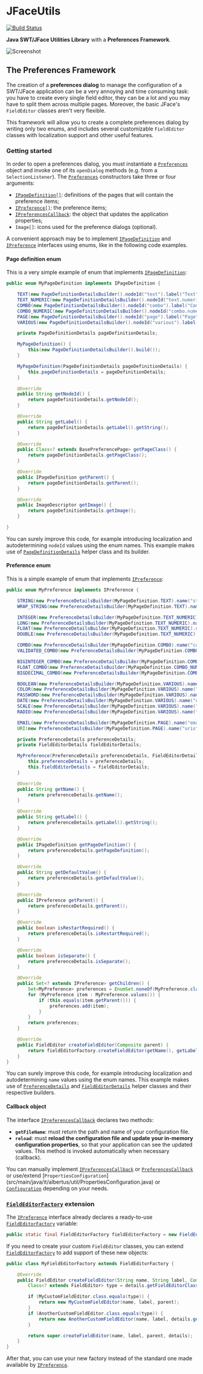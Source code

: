 JFaceUtils
==========

[![Build Status](https://travis-ci.org/Albertus82/JFaceUtils.svg?branch=master)](https://travis-ci.org/Albertus82/JFaceUtils)

**Java SWT/JFace Utilities Library** with a **Preferences Framework**.

![Screenshot](https://cloud.githubusercontent.com/assets/8672431/18028808/b4825704-6c87-11e6-96db-79f1fc46f931.png)

## The Preferences Framework

The creation of a **preferences dialog** to manage the configuration of a SWT/JFace application can be a very annoying and time consuming task: you have to create every single field editor, they can be a lot and you may have to split them across multiple pages. Moreover, the basic JFace's `FieldEditor` classes aren't very flexible.

This framework will allow you to create a complete preferences dialog by writing only two enums, and includes several customizable `FieldEditor` classes with localization support and other useful features.

### Getting started

In order to open a preferences dialog, you must instantiate a [`Preferences`](src/main/java/it/albertus/jface/preference/Preferences.java) object and invoke one of its `openDialog` methods (e.g. from a `SelectionListener`). The [`Preferences`](src/main/java/it/albertus/jface/preference/Preferences.java) constructors take three or four arguments:
* [`IPageDefinition[]`](src/main/java/it/albertus/jface/preference/page/IPageDefinition.java): definitions of the pages that will contain the preference items;
* [`IPreference[]`](src/main/java/it/albertus/jface/preference/IPreference.java): the preference items;
* [`IPreferencesCallback`](src/main/java/it/albertus/jface/preference/IPreferencesCallback.java): the object that updates the application properties;
* `Image[]`: icons used for the preference dialogs (optional).

A convenient approach may be to implement [`IPageDefinition`](src/main/java/it/albertus/jface/preference/page/IPageDefinition.java) and [`IPreference`](src/main/java/it/albertus/jface/preference/IPreference.java) interfaces using enums, like in the following code examples.

#### Page definition enum

This is a very simple example of enum that implements [`IPageDefinition`](src/main/java/it/albertus/jface/preference/page/IPageDefinition.java):

```java
public enum MyPageDefinition implements IPageDefinition {

	TEXT(new PageDefinitionDetailsBuilder().nodeId("text").label("Text").build()),
	TEXT_NUMERIC(new PageDefinitionDetailsBuilder().nodeId("text.numeric").parent(TEXT).label("Numeric").build()),
	COMBO(new PageDefinitionDetailsBuilder().nodeId("combo").label("Combo").build()),
	COMBO_NUMERIC(new PageDefinitionDetailsBuilder().nodeId("combo.numeric").parent(COMBO).label("Numeric").build()),
	PAGE(new PageDefinitionDetailsBuilder().nodeId("page").label("Page").build()),
	VARIOUS(new PageDefinitionDetailsBuilder().nodeId("various").label("Various").build());

	private PageDefinitionDetails pageDefinitionDetails;

	MyPageDefinition() {
		this(new PageDefinitionDetailsBuilder().build());
	}

	MyPageDefinition(PageDefinitionDetails pageDefinitionDetails) {
		this.pageDefinitionDetails = pageDefinitionDetails;
	}

	@Override
	public String getNodeId() {
		return pageDefinitionDetails.getNodeId();
	}

	@Override
	public String getLabel() {
		return pageDefinitionDetails.getLabel().getString();
	}

	@Override
	public Class<? extends BasePreferencePage> getPageClass() {
		return pageDefinitionDetails.getPageClass();
	}

	@Override
	public IPageDefinition getParent() {
		return pageDefinitionDetails.getParent();
	}

	@Override
	public ImageDescriptor getImage() {
		return pageDefinitionDetails.getImage();
	}

}
```

You can surely improve this code, for example introducing localization and autodetermining `nodeId` values using the enum names. This example makes use of [`PageDefinitionDetails`](src/main/java/it/albertus/jface/preference/page/PageDefinitionDetails.java) helper class and its builder.

#### Preference enum

This is a simple example of enum that implements [`IPreference`](src/main/java/it/albertus/jface/preference/IPreference.java):

```java
public enum MyPreference implements IPreference {

	STRING(new PreferenceDetailsBuilder(MyPageDefinition.TEXT).name("string").label("String").defaultValue("Hello World!").build(), new FieldEditorDetailsBuilder(DefaultStringFieldEditor.class).build()),
	WRAP_STRING(new PreferenceDetailsBuilder(MyPageDefinition.TEXT).name("wrapString").label("Wrap String").defaultValue("Long text here.").build(), new FieldEditorDetailsBuilder(WrapStringFieldEditor.class).build()),

	INTEGER(new PreferenceDetailsBuilder(MyPageDefinition.TEXT_NUMERIC).name("integer").label("Integer").defaultValue(12345).build(), new FieldEditorDetailsBuilder(EnhancedIntegerFieldEditor.class).emptyStringAllowed(true).numberMinimum(-67890).build()),
	LONG(new PreferenceDetailsBuilder(MyPageDefinition.TEXT_NUMERIC).name("long").label("Long").defaultValue(135791357913579L).build(), new FieldEditorDetailsBuilder(LongFieldEditor.class).emptyStringAllowed(true).numberMaximum(1000000000000000000L).build()),
	FLOAT(new PreferenceDetailsBuilder(MyPageDefinition.TEXT_NUMERIC).separate().name("float").label("Float").defaultValue(123.456f).build(), new FieldEditorDetailsBuilder(FloatFieldEditor.class).emptyStringAllowed(true).build()),
	DOUBLE(new PreferenceDetailsBuilder(MyPageDefinition.TEXT_NUMERIC).name("double").label("Double").defaultValue(24680.13579).build(), new FieldEditorDetailsBuilder(DoubleFieldEditor.class).emptyStringAllowed(true).build()),

	COMBO(new PreferenceDetailsBuilder(MyPageDefinition.COMBO).name("combo").label("Combo").defaultValue("value 1").build(), new FieldEditorDetailsBuilder(DefaultComboFieldEditor.class).labelsAndValues(new StaticLabelsAndValues("Label 1", "value 1").put("Label 2", "value 2")).build()),
	VALIDATED_COMBO(new PreferenceDetailsBuilder(MyPageDefinition.COMBO).name("validatedCombo").label("Validated Combo").defaultValue("value 5").build(), new FieldEditorDetailsBuilder(ValidatedComboFieldEditor.class).labelsAndValues(new StaticLabelsAndValues("Label 5", "value 5")).emptyStringAllowed(false).build()),

	BIGINTEGER_COMBO(new PreferenceDetailsBuilder(MyPageDefinition.COMBO_NUMERIC).name("bigIntegerCombo").label("BigInteger Combo").defaultValue(-246802468024680L).build(), new FieldEditorDetailsBuilder(BigIntegerComboFieldEditor.class).labelsAndValues(new StaticLabelsAndValues("bigInteger", 1)).emptyStringAllowed(false).build()),
	FLOAT_COMBO(new PreferenceDetailsBuilder(MyPageDefinition.COMBO_NUMERIC).separate().name("floatCombo").label("Float Combo").defaultValue(123.456f).build(), new FieldEditorDetailsBuilder(FloatComboFieldEditor.class).labelsAndValues(new StaticLabelsAndValues("float", 1)).emptyStringAllowed(true).numberValidRange(-10000, 20000).build()),
	BIGDECIMAL_COMBO(new PreferenceDetailsBuilder(MyPageDefinition.COMBO_NUMERIC).name("bigDecimalCombo").label("BigDecimal Combo").defaultValue(67890.12345).build(), new FieldEditorDetailsBuilder(BigDecimalComboFieldEditor.class).labelsAndValues(new StaticLabelsAndValues("BigDecimal Value", -10.5).put("invalid", 1000000)).emptyStringAllowed(false).numberValidRange(-1000, 100000).textLimit(20).build()),

	BOOLEAN(new PreferenceDetailsBuilder(MyPageDefinition.VARIOUS).name("boolean").label("Boolean").defaultValue(false).build(), new FieldEditorDetailsBuilder(DefaultBooleanFieldEditor.class).build()),
	COLOR(new PreferenceDetailsBuilder(MyPageDefinition.VARIOUS).name("color").label("Color").defaultValue("255,0,0").build(), new FieldEditorDetailsBuilder(ColorFieldEditor.class).build()),
	PASSWORD(new PreferenceDetailsBuilder(MyPageDefinition.VARIOUS).name("password").label("Password").build(), new FieldEditorDetailsBuilder(PasswordFieldEditor.class).build()),
	DATE(new PreferenceDetailsBuilder(MyPageDefinition.VARIOUS).name("date").label("Date").defaultValue("24/12/2015").build(), new FieldEditorDetailsBuilder(DateFieldEditor.class).datePattern("dd/MM/yyyy").dateFrom(new GregorianCalendar(2010, Calendar.JANUARY, 1).getTime()).style(SWT.DROP_DOWN).build()),
	SCALE(new PreferenceDetailsBuilder(MyPageDefinition.VARIOUS).name("scale").label("Scale").defaultValue(25).build(), new FieldEditorDetailsBuilder(ScaleIntegerFieldEditor.class).scaleMinimum(0).scaleMaximum(100).scalePageIncrement(5).build()),
	RADIO(new PreferenceDetailsBuilder(MyPageDefinition.VARIOUS).name("radio").label("Radio").build(), new FieldEditorDetailsBuilder(DefaultRadioGroupFieldEditor.class).labelsAndValues(new StaticLabelsAndValues("Label 6", "value 6").put("Label 7", "value 7")).radioNumColumns(2).radioUseGroup(true).build()),

	EMAIL(new PreferenceDetailsBuilder(MyPageDefinition.PAGE).name("emails").label("Emails").build(), new FieldEditorDetailsBuilder(EmailAddressesListEditor.class).build()),
	URI(new PreferenceDetailsBuilder(MyPageDefinition.PAGE).name("uris").label("URIs").build(), new FieldEditorDetailsBuilder(UriListEditor.class).build());

	private PreferenceDetails preferenceDetails;
	private FieldEditorDetails fieldEditorDetails;

	MyPreference(PreferenceDetails preferenceDetails, FieldEditorDetails fieldEditorDetails) {
		this.preferenceDetails = preferenceDetails;
		this.fieldEditorDetails = fieldEditorDetails;
	}

	@Override
	public String getName() {
		return preferenceDetails.getName();
	}

	@Override
	public String getLabel() {
		return preferenceDetails.getLabel().getString();
	}

	@Override
	public IPageDefinition getPageDefinition() {
		return preferenceDetails.getPageDefinition();
	}

	@Override
	public String getDefaultValue() {
		return preferenceDetails.getDefaultValue();
	}

	@Override
	public IPreference getParent() {
		return preferenceDetails.getParent();
	}

	@Override
	public boolean isRestartRequired() {
		return preferenceDetails.isRestartRequired();
	}

	@Override
	public boolean isSeparate() {
		return preferenceDetails.isSeparate();
	}

	@Override
	public Set<? extends IPreference> getChildren() {
		Set<MyPreference> preferences = EnumSet.noneOf(MyPreference.class);
		for (MyPreference item : MyPreference.values()) {
			if (this.equals(item.getParent())) {
				preferences.add(item);
			}
		}
		return preferences;
	}

	@Override
	public FieldEditor createFieldEditor(Composite parent) {
		return fieldEditorFactory.createFieldEditor(getName(), getLabel(), parent, fieldEditorDetails);
	}
}
```

You can surely improve this code, for example introducing localization and autodetermining `name` values using the enum names. This example makes use of [`PreferenceDetails`](src/main/java/it/albertus/jface/preference/PreferenceDetails.java) and [`FieldEditorDetails`](src/main/java/it/albertus/jface/preference/FieldEditorDetails.java) helper classes and their respective builders.

#### Callback object

The interface [`IPreferencesCallback`](src/main/java/it/albertus/jface/preference/IPreferencesCallback.java) declares two methods:
* **`getFileName`**: must return the path and name of your configuration file.
* **`reload`**: must **reload the configuration file and update your in-memory configuration properties**, so that your application can see the updated values. This method is invoked automatically when necessary (callback).

You can manually implement [`IPreferencesCallback`](src/main/java/it/albertus/jface/preference/IPreferencesCallback.java) or [`PreferencesCallback`](src/main/java/it/albertus/jface/preference/PreferencesCallback.java) or use/extend [`PropertiesConfiguration`] (src/main/java/it/albertus/util/PropertiesConfiguration.java) or [`Configuration`](src/main/java/it/albertus/util/Configuration.java) depending on your needs.


### [`FieldEditorFactory`](src/main/java/it/albertus/jface/preference/FieldEditorFactory.java) extension

The [`IPreference`](src/main/java/it/albertus/jface/preference/IPreference.java) interface already declares a ready-to-use [`FieldEditorFactory`](src/main/java/it/albertus/jface/preference/FieldEditorFactory.java) variable:

```java
public static final FieldEditorFactory fieldEditorFactory = new FieldEditorFactory();
```

If you need to create your custom `FieldEditor` classes, you can extend [`FieldEditorFactory`](src/main/java/it/albertus/jface/preference/FieldEditorFactory.java) to add support of these new objects:

```java
public class MyFieldEditorFactory extends FieldEditorFactory {

	@Override
	public FieldEditor createFieldEditor(String name, String label, Composite parent, FieldEditorDetails details) {
		Class<? extends FieldEditor> type = details.getFieldEditorClass();

		if (MyCustomFieldEditor.class.equals(type)) {
			return new MyCustomFieldEditor(name, label, parent);
		}
		if (AnotherCustomFieldEditor.class.equals(type)) {
			return new AnotherCustomFieldEditor(name, label, details.getLabelsAndValues().toArray(), parent);
		}

		return super.createFieldEditor(name, label, parent, details);
	}
}
```

After that, you can use your new factory instead of the standard one made available by [`IPreference`](src/main/java/it/albertus/jface/preference/IPreference.java).
